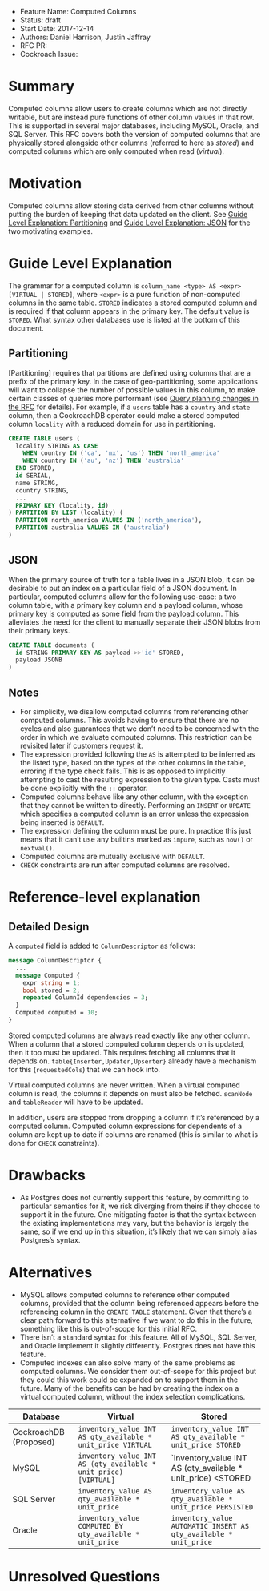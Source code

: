 - Feature Name: Computed Columns
- Status: draft
- Start Date: 2017-12-14
- Authors: Daniel Harrison, Justin Jaffray
- RFC PR:
- Cockroach Issue:

# Summary

Computed columns allow users to create columns which are not directly writable,
but are instead pure functions of other column values in that row. This is
supported in several major databases, including MySQL, Oracle, and SQL Server.
This RFC covers both the version of computed columns that are physically stored
alongside other columns (referred to here as *stored*) and computed
columns which are only computed when read (*virtual*).

# Motivation

Computed columns allow storing data derived from other columns without putting
the burden of keeping that data updated on the client. See [Guide Level
Explanation: Partitioning](#partitioning) and [Guide Level Explanation: JSON](#json) for the two
motivating examples.


# Guide Level Explanation

The grammar for a computed column is `column_name <type> AS <expr>
[VIRTUAL | STORED]`, where `<expr>` is a pure function of non-computed columns in the
same table. `STORED` indicates a stored computed column and is required if that
column appears in the primary key. The default value is `STORED`. What syntax
other databases use is listed at the bottom of this document.

## Partitioning

[Partitioning] requires that partitions are defined using columns that are a
prefix of the primary key. In the case of geo-partitioning, some applications
will want to collapse the number of possible values in this column, to make
certain classes of queries more performant (see [Query planning changes in the
RFC] for details). For example, if a `users` table has a `country` and `state`
column, then a CockroachDB operator could make a stored computed column
`locality` with a reduced domain for use in partitioning.

```sql
CREATE TABLE users (
  locality STRING AS CASE
    WHEN country IN ('ca', 'mx', 'us') THEN 'north_america'
    WHEN country IN ('au', 'nz') THEN 'australia'
  END STORED,
  id SERIAL,
  name STRING,
  country STRING,
  ...
  PRIMARY KEY (locality, id)
) PARTITION BY LIST (locality) (
  PARTITION north_america VALUES IN ('north_america'),
  PARTITION australia VALUES IN ('australia')
)
```

## JSON

When the primary source of truth for a table lives in a JSON blob, it can be
desirable to put an index on a particular field of a JSON document. In
particular, computed columns allow for the following use-case: a two column
table, with a primary key column and a payload column, whose primary key is
computed as some field from the payload column. This alleviates the need for
the client to manually separate their JSON blobs from their primary keys.

```sql
CREATE TABLE documents (
  id STRING PRIMARY KEY AS payload->>'id' STORED,
  payload JSONB
)
```

## Notes
- For simplicity, we disallow computed columns from referencing other computed
  columns. This avoids having to ensure that there are no cycles and also
  guarantees that we don’t need to be concerned with the order in which we
  evaluate computed columns. This restriction can be revisited later if
  customers request it.
- The expression provided following the `AS` is attempted to be inferred as the
  listed type, based on the types of the other columns in the table, erroring
  if the type check fails. This is as opposed to implicitly attempting to cast
  the resulting expression to the given type. Casts must be done explicitly
  with the `::` operator.
- Computed columns behave like any other column, with the exception that they
  cannot be written to directly. Performing an `INSERT` or `UPDATE` which
  specifies a computed column is an error unless the expression being inserted
  is `DEFAULT`.
- The expression defining the column must be pure. In practice this just means
  that it can’t use any builtins marked as `impure`, such as `now()` or
  `nextval()`.
- Computed columns are mutually exclusive with `DEFAULT`.
- `CHECK` constraints are run after computed columns are resolved.

# Reference-level explanation
## Detailed Design

A `computed` field is added to `ColumnDescriptor` as follows:

```protobuf
message ColumnDescriptor {
  ...
  message Computed {
    expr string = 1;
    bool stored = 2;
    repeated ColumnId dependencies = 3;
  }
  Computed computed = 10;
}
```

Stored computed columns are always read exactly like any other column.
When a column that a stored computed column depends on is updated, then
it too must be updated. This requires fetching all columns that it depends on.
`table{Inserter,Updater,Upserter}` already have a mechanism for this
(`requestedCols`) that we can hook into.

Virtual computed columns are never written. When a virtual
computed column is read, the columns it depends on must also be fetched.
`scanNode` and `tableReader` will have to be updated.

In addition, users are stopped from dropping a column if it’s referenced by a
computed column. Computed column expressions for dependents of a column are
kept up to date if columns are renamed (this is similar to what is done for
`CHECK` constraints).

# Drawbacks
- As Postgres does not currently support this feature, by committing to
  particular semantics for it, we risk diverging from theirs if they choose to
  support it in the future. One mitigating factor is that the syntax between
  the existing implementations may vary, but the behavior is largely the same,
  so if we end up in this situation, it’s likely that we can simply alias
  Postgres’s syntax.

# Alternatives
- MySQL allows computed columns to reference other computed columns, provided
  that the column being referenced appears before the referencing column in the
  `CREATE TABLE` statement. Given that there’s a clear path forward to this
  alternative if we want to do this in the future, something like this is
  out-of-scope for this initial RFC.
- There isn’t a standard syntax for this feature. All of MySQL, SQL Server, and
  Oracle implement it slightly differently. Postgres does not have this
  feature.
- Computed indexes can also solve many of the same problems as computed
  columns. We consider them out-of-scope for this project but they could this
  work could be expanded on to support them in the future. Many of the benefits
  can be had by creating the index on a virtual computed column,
  without the index selection complications.


| Database               | Virtual                                                         | Stored                                                                   |
| ---------------------- | --------------------------------------------------------------- | ------------------------------------------------------------------------ |
| CockroachDB (Proposed) | `inventory_value INT AS qty_available * unit_price VIRTUAL`     | `inventory_value INT AS qty_available * unit_price STORED`               |
| MySQL                  | `inventory_value INT AS (qty_available * unit_price) [VIRTUAL]` | `inventory_value INT AS (qty_available * unit_price) <STORED|PERSISTED>` |
| SQL Server             | `inventory_value AS qty_available * unit_price`                 | `inventory_value AS qty_available * unit_price PERSISTED`                |
| Oracle                 | `inventory_value COMPUTED BY qty_available * unit_price`        | `inventory_value AUTOMATIC INSERT AS qty_available * unit_price`         |

# Unresolved Questions
[Partioning]: https://github.com/cockroachdb/cockroach/blob/aa61db043e9c54c0b83a405cd76ce0ec7cc6a35d/docs/RFCS/20170921_sql_partitioning.md
[Query planning changes in the RFC]: https://github.com/cockroachdb/cockroach/blob/aa61db043e9c54c0b83a405cd76ce0ec7cc6a35d/docs/RFCS/20170921_sql_partitioning.md#query-planning-changes
